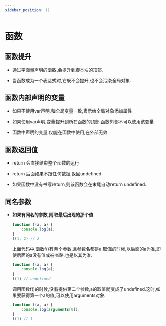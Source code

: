 ```yaml
---
sidebar_position: 11
---
```


# 函数

## 函数提升

- 通过字面量声明的函数,会提升到脚本块的顶部.

- 当函数成为一个表达式时,它既不会提升,也不会污染全局对象.

## 函数内部声明的变量

- 如果不使用var声明,和全局变量一致,表示给全局对象添加属性

- 如果使用var声明,变量提升到所在函数的顶部,函数外部不可以使用该变量

- 函数中声明的变量,仅能在函数中使用,在外部无效

## 函数返回值

- return 会直接结束整个函数的运行

- return 后面如果不跟任何数据,返回undefined

- 如果函数中没有书写return,则该函数会在末尾自动return undefined.

## 同名参数

- **如果有同名的参数,则取最后出现的那个值**
    
    ```js
    function f(a, a) {
        console.log(a);
    }
    f(1, 2) // 2
    ```
    
    上面代码中,函数f()有两个参数,且参数名都是a.取值的时候,以后面的a为准,即使后面的a没有值或被省略,也是以其为准.
    
    ```js
    function f(a, a) {
        console.log(a);
    }
    f(1) // undefined
    ```
    
    调用函数f()的时候,没有提供第二个参数,a的取值就变成了undefined.这时,如果要获得第一个a的值,可以使用arguments对象.
    
    ```js
    function f(a, a) {
    	console.log(arguments[0]);
    }
    f(1) // 1
    ```